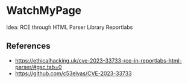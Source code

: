 # WatchMyPage
Idea: RCE through HTML Parser Library Reportlabs

## References
- https://ethicalhacking.uk/cve-2023-33733-rce-in-reportlabs-html-parser/#gsc.tab=0
- https://github.com/c53elyas/CVE-2023-33733